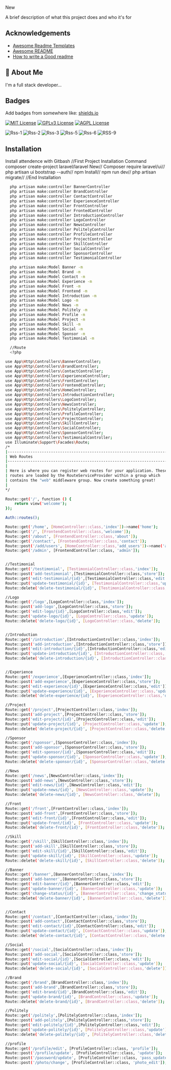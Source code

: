 New

A brief description of what this project does and who it's for


## Acknowledgements

 - [Awesome Readme Templates](https://awesomeopensource.com/project/elangosundar/awesome-README-templates)
 - [Awesome README](https://github.com/matiassingers/awesome-readme)
 - [How to write a Good readme](https://bulldogjob.com/news/449-how-to-write-a-good-readme-for-your-github-project)


## 🚀 About Me
I'm a full stack developer...

## Badges

Add badges from somewhere like: [shields.io](https://shields.io/)

[![MIT License](https://img.shields.io/badge/License-MIT-green.svg)](https://choosealicense.com/licenses/mit/)
[![GPLv3 License](https://img.shields.io/badge/License-GPL%20v3-yellow.svg)](https://opensource.org/licenses/)
[![AGPL License](https://img.shields.io/badge/license-AGPL-blue.svg)](http://www.gnu.org/licenses/agpl-3.0)

![Rss-1](https://user-images.githubusercontent.com/97294949/212981325-bf39e182-0f34-4ee9-8a3b-ad5bdab2665f.GIF)
![Rss-2](https://user-images.githubusercontent.com/97294949/212981380-c6cdb37b-3ebc-469e-ad36-fe23cc69c3bf.GIF)
![Rss-3](https://user-images.githubusercontent.com/97294949/212981419-7ac9a225-baaa-4e63-9d19-5728b723072d.GIF)
![Rss-5](https://user-images.githubusercontent.com/97294949/212981449-446f4490-f6e6-413b-938f-86d151d804d8.GIF)
![Rss-6](https://user-images.githubusercontent.com/97294949/212981479-e5765cfb-1a28-434d-8baa-24acfcb84d77.GIF)
![RSS-9](https://user-images.githubusercontent.com/97294949/212981506-b66eff29-9ace-481c-be9e-0bd8194575a2.GIF)


## Installation

Install attendence with Gitbash
//First Project Installation Command
composer create-project laravel/laravel New//
Composer require laravel/ui//
php artisan ui bootstrap --auth//
npm Install//
npm run dev//
php artisan migrate//
//End Installation

```bash
  php artisan make:controller BannerController
  php artisan make:controller BrandController
  php artisan make:controller ContactController
  php artisan make:controller ExperienceController
  php artisan make:controller FrontController
  php artisan make:controller FrontedController
  php artisan make:controller IntroductionController
  php artisan make:controller LogoController
  php artisan make:controller NewsController
  php artisan make:controller PolitelyController
  php artisan make:controller ProfileController
  php artisan make:controller ProjectController
  php artisan make:controller SkillController
  php artisan make:controller SocialController
  php artisan make:controller SponsorController
  php artisan make:controller TestimonialController

  php artisan make:Model Banner -m
  php artisan make:Model Brand -m
  php artisan make:Model Contact -m
  php artisan make:Model Experience -m
  php artisan make:Model Front -m
  php artisan make:Model Frontend -m
  php artisan make:Model Introduction -m
  php artisan make:Model Logo -m
  php artisan make:Model News -m
  php artisan make:Model Politely -m
  php artisan make:Model Profile -m
  php artisan make:Model Project -m
  php artisan make:Model Skill -m
  php artisan make:Model Social -m
  php artisan make:Model Sponsor -m
  php artisan make:Model Testimonial -m

  //Route
  <?php

use App\Http\Controllers\BannerController;
use App\Http\Controllers\BrandController;
use App\Http\Controllers\ContactController;
use App\Http\Controllers\ExperienceController;
use App\Http\Controllers\FrontController;
use App\Http\Controllers\FrontendController;
use App\Http\Controllers\HomeController;
use App\Http\Controllers\IntroductionController;
use App\Http\Controllers\LogoController;
use App\Http\Controllers\NewsController;
use App\Http\Controllers\PolitelyController;
use App\Http\Controllers\ProfileController;
use App\Http\Controllers\ProjectController;
use App\Http\Controllers\SkillController;
use App\Http\Controllers\SocialController;
use App\Http\Controllers\SponsorController;
use App\Http\Controllers\TestimonialController;
use Illuminate\Support\Facades\Route;
/*
|--------------------------------------------------------------------------
| Web Routes
|--------------------------------------------------------------------------
|
| Here is where you can register web routes for your application. These
| routes are loaded by the RouteServiceProvider within a group which
| contains the "web" middleware group. Now create something great!
|
*/

Route::get('/', function () {
    return view('welcome');
});

Auth::routes();

Route::get('/home', [HomeController::class,'index'])->name('home');
Route::get('/', [FrontendController::class,'welcome']);
Route::get('/about', [FrontendController::class,'about']);
Route::get('/contact', [FrontendController::class,'contact']);
Route::post('/add/users', [HomeController::class,'add_users'])->name('add.users');
Route::get('/admin', [FrontendController::class, 'admin']);


//Testimonial
Route::get('/testimonial', [TestimonialController::class,'index']);
Route::post('add-testimonial',[TestimonialController::class,'store']);
Route::get('edit-testimonial/{id}',[TestimonialController::class,'edit']);
Route::put('update-testimonial/{id}', [TestimonialController::class,'update']);
Route::delete('delete-testimonial/{id}', [TestimonialController::class,'delete']);

//Logo
Route::get('/logo',[LogoController::class,'index']);
Route::post('add-logo',[LogoController::class,'store']);
Route::get('edit-logo/{id}',[LogoController::class,'edit']);
Route::put('update-logo/{id}', [LogoController::class,'update']);
Route::delete('delete-logo/{id}', [LogoController::class,'delete']);


//Introduction
Route::get('/introduction',[IntroductionController::class,'index']);
Route::post('add-introduction',[IntroductionController::class,'store']);
Route::get('edit-introduction/{id}',[IntroductionController::class,'edit']);
Route::put('update-introduction/{id}', [IntroductionController::class,'update']);
Route::delete('delete-introduction/{id}', [IntroductionController::class,'delete']);


//Experience
Route::get('/experience',[ExperienceController::class,'index']);
Route::post('add-experience',[ExperienceController::class,'store']);
Route::get('edit-experience/{id}',[ExperienceController::class,'edit']);
Route::put('update-experience/{id}', [ExperienceController::class,'update']);
Route::delete('delete-experience/{id}', [ExperienceController::class,'delete']);

//Project
Route::get('/project',[ProjectController::class,'index']);
Route::post('add-project',[ProjectController::class,'store']);
Route::get('edit-project/{id}',[ProjectController::class,'edit']);
Route::put('update-project/{id}', [ProjectController::class,'update']);
Route::delete('delete-project/{id}', [ProjectController::class,'delete']);

//Sponsor
Route::get('/sponsor',[SponsorController::class,'index']);
Route::post('add-sponsor',[SponsorController::class,'store']);
Route::get('edit-sponsor/{id}',[SponsorController::class,'edit']);
Route::put('update-sponsor/{id}', [SponsorController::class,'update']);
Route::delete('delete-sponsor/{id}', [SponsorController::class,'delete']);

//News
Route::get('/news',[NewsController::class,'index']);
Route::post('add-news',[NewsController::class,'store']);
Route::get('edit-news/{id}',[NewsController::class,'edit']);
Route::put('update-news/{id}', [NewsController::class,'update']);
Route::delete('delete-news/{id}', [NewsController::class,'delete']);

//Front
Route::get('/front',[FrontController::class,'index']);
Route::post('add-front',[FrontController::class,'store']);
Route::get('edit-front/{id}',[FrontController::class,'edit']);
Route::put('update-front/{id}', [FrontController::class,'update']);
Route::delete('delete-front/{id}', [FrontController::class,'delete']);

//Skill
Route::get('/skill',[SkillController::class,'index']);
Route::post('add-skill',[SkillController::class,'store']);
Route::get('edit-skill/{id}',[SkillController::class,'edit']);
Route::put('update-skill/{id}', [SkillController::class,'update']);
Route::delete('delete-skill/{id}', [SkillController::class,'delete']);

//Banner
Route::get('/banner',[BannerController::class,'index']);
Route::post('add-banner',[BannerController::class,'store']);
Route::get('edit-banner/{id}',[BannerController::class,'edit']);
Route::put('update-banner/{id}', [BannerController::class,'update']);
Route::get('change-status/{id}', [BannerController::class,'change_status']);
Route::delete('delete-banner/{id}', [BannerController::class,'delete']);


//Contact
Route::get('/contact',[ContactController::class,'index']);
Route::post('add-contact',[ContactController::class,'store']);
Route::get('edit-contact/{id}',[ContactController::class,'edit']);
Route::put('update-contact/{id}', [ContactController::class,'update']);
Route::delete('delete-contact/{id}', [ContactController::class,'delete']);

//Social
Route::get('/social',[SocialController::class,'index']);
Route::post('add-social',[SocialController::class,'store']);
Route::get('edit-social/{id}',[SocialController::class,'edit']);
Route::put('update-social/{id}', [SocialController::class,'update']);
Route::delete('delete-social/{id}', [SocialController::class,'delete']);

//Brand
Route::get('/brand',[BrandController::class,'index']);
Route::post('add-brand',[BrandController::class,'store']);
Route::get('edit-brand/{id}',[BrandController::class,'edit']);
Route::put('update-brand/{id}', [BrandController::class,'update']);
Route::delete('delete-brand/{id}', [BrandController::class,'delete']);

//Politely
Route::get('/politely',[PolitelyController::class,'index']);
Route::post('add-politely',[PolitelyController::class,'store']);
Route::get('edit-politely/{id}',[PolitelyController::class,'edit']);
Route::put('update-politely/{id}', [PolitelyController::class,'update']);
Route::delete('delete-politely/{id}', [PolitelyController::class,'delete']);

//profile
Route::get('/profile/edit', [ProfileController::class, 'profile']);
Route::post('/profile/update', [ProfileController::class, 'update']);
Route::post('/password/update', [ProfileController::class, 'pass_update']);
Route::post('/photo/change', [ProfileController::class, 'photo_edit']);
